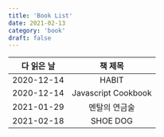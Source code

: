 ```yaml
---
title: 'Book List'
date: 2021-02-13
category: 'book'
draft: false
---
```


| 다 읽은 날  | 책 제목 | 
| :----: | :----: | 
| 2020-12-14 | HABIT | 
| 2020-12-14 | Javascript Cookbook |
| 2021-01-29 | 멘탈의 연금술 |
| 2021-02-18 | SHOE DOG |